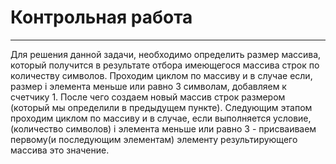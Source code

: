 # Контрольная работа
----
Для решения данной задачи, необходимо определить размер массива, который получится в результате отбора имеющегося массива строк по количеству символов.
Проходим циклом по массиву и в случае если, размер i элемента меньше или равно 3 символам, добавляем к счетчику 1. После чего создаем новый массив строк размером (который мы определили в предыдущем пункте).
Следующим этапом проходим циклом по массиву и в случае, если выполняется условие,(количество символов) i элемента меньше или равно 3 - присваиваем первому(и последующим элементам) элементу результирующего массива это значение.